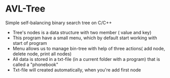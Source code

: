 # AVL-Tree
Simple self-balancing binary search tree on C/C++

- Tree's nodes is a data structure with two member ( value and key)
- This program have a small menu, which by default start working with start of program
- Menu allows us to manage bin-tree with help of three actions( add node, delete node, print all nodes)
- All data is stored in a txt-file (in a current folder with a program) that is called a "phonebook"
- Txt-file will created automatically, when you're add first node
